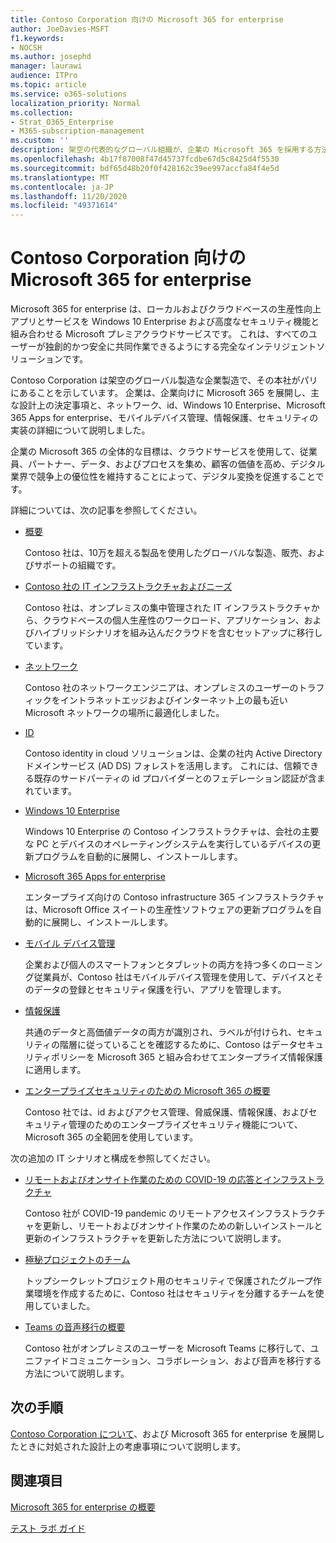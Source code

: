 ```yaml
---
title: Contoso Corporation 向けの Microsoft 365 for enterprise
author: JoeDavies-MSFT
f1.keywords:
- NOCSH
ms.author: josephd
manager: laurawi
audience: ITPro
ms.topic: article
ms.service: o365-solutions
localization_priority: Normal
ms.collection:
- Strat_O365_Enterprise
- M365-subscription-management
ms.custom: ''
description: 架空の代表的なグローバル組織が、企業の Microsoft 365 を採用する方法。
ms.openlocfilehash: 4b17f87008f47d45737fcdbe67d5c8425d4f5530
ms.sourcegitcommit: bdf65d48b20f0f428162c39ee997accfa84f4e5d
ms.translationtype: MT
ms.contentlocale: ja-JP
ms.lasthandoff: 11/20/2020
ms.locfileid: "49371614"
---
```

# <a name="microsoft-365-for-enterprise-for-the-contoso-corporation"></a>Contoso Corporation 向けの Microsoft 365 for enterprise

Microsoft 365 for enterprise は、ローカルおよびクラウドベースの生産性向上アプリとサービスを Windows 10 Enterprise および高度なセキュリティ機能と組み合わせる Microsoft プレミアクラウドサービスです。 これは、すべてのユーザーが独創的かつ安全に共同作業できるようにする完全なインテリジェントソリューションです。

Contoso Corporation は架空のグローバル製造な企業製造で、その本社がパリにあることを示しています。 企業は、企業向けに Microsoft 365 を展開し、主な設計上の決定事項と、ネットワーク、id、Windows 10 Enterprise、Microsoft 365 Apps for enterprise、モバイルデバイス管理、情報保護、セキュリティの実装の詳細について説明しました。

企業の Microsoft 365 の全体的な目標は、クラウドサービスを使用して、従業員、パートナー、データ、およびプロセスを集め、顧客の価値を高め、デジタル業界で競争上の優位性を維持することによって、デジタル変換を促進することです。

詳細については、次の記事を参照してください。

- [概要](contoso-overview.md)

  Contoso 社は、10万を超える製品を使用したグローバルな製造、販売、およびサポートの組織です。

- [Contoso 社の IT インフラストラクチャおよびニーズ](contoso-infra-needs.md)

  Contoso 社は、オンプレミスの集中管理された IT インフラストラクチャから、クラウドベースの個人生産性のワークロード、アプリケーション、およびハイブリッドシナリオを組み込んだクラウドを含むセットアップに移行しています。

- [ネットワーク](contoso-networking.md)

  Contoso 社のネットワークエンジニアは、オンプレミスのユーザーのトラフィックをイントラネットエッジおよびインターネット上の最も近い Microsoft ネットワークの場所に最適化しました。

- [ID](contoso-identity.md)

  Contoso identity in cloud ソリューションは、企業の社内 Active Directory ドメインサービス (AD DS) フォレストを活用します。 これには、信頼できる既存のサードパーティの id プロバイダーとのフェデレーション認証が含まれています。

- [Windows 10 Enterprise](contoso-win10.md)

  Windows 10 Enterprise の Contoso インフラストラクチャは、会社の主要な PC とデバイスのオペレーティングシステムを実行しているデバイスの更新プログラムを自動的に展開し、インストールします。

- [Microsoft 365 Apps for enterprise](contoso-o365pp.md)

  エンタープライズ向けの Contoso infrastructure 365 インフラストラクチャは、Microsoft Office スイートの生産性ソフトウェアの更新プログラムを自動的に展開し、インストールします。

- [モバイル デバイス管理](contoso-mdm.md)

  企業および個人のスマートフォンとタブレットの両方を持つ多くのローミング従業員が、Contoso 社はモバイルデバイス管理を使用して、デバイスとそのデータの登録とセキュリティ保護を行い、アプリを管理します。

- [情報保護](contoso-info-protect.md)

  共通のデータと高価値データの両方が識別され、ラベルが付けられ、セキュリティの階層に従っていることを確認するために、Contoso はデータセキュリティポリシーを Microsoft 365 と組み合わせてエンタープライズ情報保護に適用します。

- [エンタープライズセキュリティのための Microsoft 365 の概要](contoso-security-summary.md)

  Contoso 社では、id およびアクセス管理、脅威保護、情報保護、およびセキュリティ管理のためのエンタープライズセキュリティ機能について、Microsoft 365 の全範囲を使用しています。

次の追加の IT シナリオと構成を参照してください。

- [リモートおよびオンサイト作業のための COVID-19 の応答とインフラストラクチャ](../solutions/contoso-remote-onsite-work.md)

  Contoso 社が COVID-19 pandemic のリモートアクセスインフラストラクチャを更新し、リモートおよびオンサイト作業のための新しいインストールと更新のインフラストラクチャを更新した方法について説明します。

- [極秘プロジェクトのチーム](../solutions/contoso-team-for-top-secret-project.md)

  トップシークレットプロジェクト用のセキュリティで保護されたグループ作業環境を作成するために、Contoso 社はセキュリティを分離するチームを使用していました。

- [Teams の音声移行の概要](https://docs.microsoft.com/MicrosoftTeams/voice-case-study-overview)

  Contoso 社がオンプレミスのユーザーを Microsoft Teams に移行して、ユニファイドコミュニケーション、コラボレーション、および音声を移行する方法について説明します。

## <a name="next-step"></a>次の手順

[Contoso Corporation について](contoso-overview.md)、および Microsoft 365 for enterprise を展開したときに対処された設計上の考慮事項について説明します。


## <a name="see-also"></a>関連項目

[Microsoft 365 for enterprise の概要](microsoft-365-overview.md)

[テスト ラボ ガイド](m365-enterprise-test-lab-guides.md)
